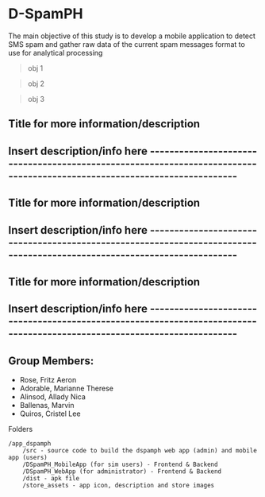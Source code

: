 # D-SpamPH

The main objective of this study is to develop a mobile application to detect SMS spam and gather raw data of the current spam messages format to use for analytical processing

   > obj 1

   > obj 2

   > obj 3

## Title for more information/description

Insert description/info here ------------------------------------------------------------------------------------------------------------------------
-----------------------------------------------------------------------------------------------------------------------------------------------------

## Title for more information/description

Insert description/info here ------------------------------------------------------------------------------------------------------------------------
-----------------------------------------------------------------------------------------------------------------------------------------------------

## Title for more information/description

Insert description/info here ------------------------------------------------------------------------------------------------------------------------
-----------------------------------------------------------------------------------------------------------------------------------------------------

## Group Members:

- Rose, Fritz Aeron
- Adorable, Marianne Therese 
- Alinsod, Allady Nica
- Ballenas, Marvin
- Quiros, Cristel Lee


Folders

    /app_dspamph
    	/src - source code to build the dspamph web app (admin) and mobile app (users)
		/DSpamPH_MobileApp (for sim users) - Frontend & Backend 
		/DSpamPH_WebApp (for administrator) - Frontend & Backend 
		/dist - apk file
		/store_assets - app icon, description and store images
 

  
